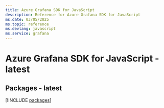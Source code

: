 ```yaml
---
title: Azure Grafana SDK for JavaScript
description: Reference for Azure Grafana SDK for JavaScript
ms.date: 03/05/2025
ms.topic: reference
ms.devlang: javascript
ms.service: grafana
---
```

# Azure Grafana SDK for JavaScript - latest
## Packages - latest
[!INCLUDE [packages](grafana-index.md)]